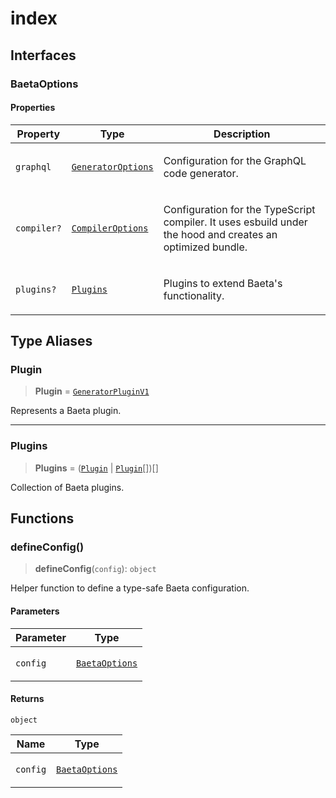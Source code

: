 # index

## Interfaces

### BaetaOptions

#### Properties

<table>
<thead>
<tr>
<th>Property</th>
<th>Type</th>
<th>Description</th>
</tr>
</thead>
<tbody>
<tr>
<td>

<a id="graphql"></a> `graphql`

</td>
<td>

[`GeneratorOptions`](../generator.md#generatoroptions)

</td>
<td>

Configuration for the GraphQL code generator.

</td>
</tr>
<tr>
<td>

<a id="compiler"></a> `compiler?`

</td>
<td>

[`CompilerOptions`](../compiler/index-1.md#compileroptions)

</td>
<td>

Configuration for the TypeScript compiler.
It uses esbuild under the hood and creates an optimized bundle.

</td>
</tr>
<tr>
<td>

<a id="plugins"></a> `plugins?`

</td>
<td>

[`Plugins`](#plugins-1)

</td>
<td>

Plugins to extend Baeta's functionality.

</td>
</tr>
</tbody>
</table>

## Type Aliases

### Plugin

> **Plugin** = [`GeneratorPluginV1`](../generator.md#generatorpluginv1)

Represents a Baeta plugin.

---

### Plugins

> **Plugins** = ([`Plugin`](#plugin) \| [`Plugin`](#plugin)[])[]

Collection of Baeta plugins.

## Functions

### defineConfig()

> **defineConfig**(`config`): `object`

Helper function to define a type-safe Baeta configuration.

#### Parameters

<table>
<thead>
<tr>
<th>Parameter</th>
<th>Type</th>
</tr>
</thead>
<tbody>
<tr>
<td>

`config`

</td>
<td>

[`BaetaOptions`](#baetaoptions)

</td>
</tr>
</tbody>
</table>

#### Returns

`object`

<table>
<thead>
<tr>
<th>Name</th>
<th>Type</th>
</tr>
</thead>
<tbody>
<tr>
<td>

`config`

</td>
<td>

[`BaetaOptions`](#baetaoptions)

</td>
</tr>
</tbody>
</table>
